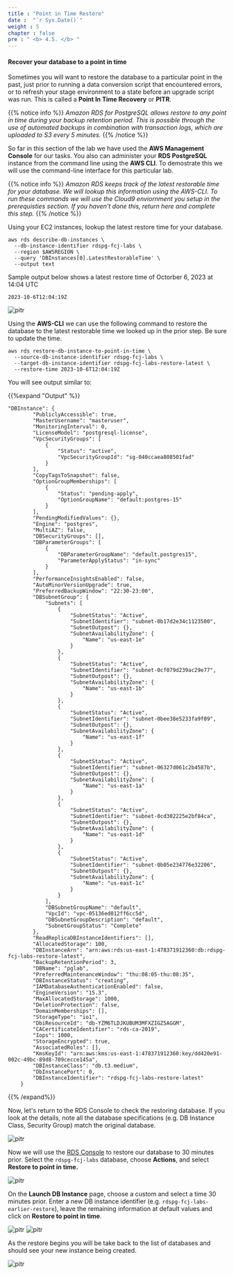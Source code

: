 ```yaml
---
title : "Point in Time Restore"
date :  "`r Sys.Date()`" 
weight : 5
chapter : false
pre : " <b> 4.5. </b> "
---
```



#### Recover your database to a point in time

Sometimes you will want to restore the database to a particular point in the past, just prior to running a data conversion script that encountered errors, or to refresh your stage environment to a state before an upgrade script was run. This is called a **Point In Time Recovery** or **PITR**.

{{% notice info %}}
*Amazon RDS for PostgreSQL allows restore to any point in time during your backup retention period. This is possible through the use of automated backups in combination with transaction logs, which are uploaded to S3 every 5 minutes.*
{{% /notice %}}

So far in this section of the lab we have used the **AWS Management Console** for our tasks. You also can administer your **RDS PostgreSQL** instance from the command line using the **AWS CLI**. To demostrate this we will use the command-line interface for this particular lab.

{{% notice info %}}
*Amazon RDS keeps track of the latest restorable time for your database. We will lookup this information using the AWS-CLI. To run these commands we will use the Cloud9 enviornment you setup in the prerequisties section. If you haven't done this, return here and complete this step.*
{{% /notice %}}

Using your EC2 instances, lookup the latest restore time for your database.

```
aws rds describe-db-instances \
  --db-instance-identifier rdspg-fcj-labs \
  --region $AWSREGION \
  --query 'DBInstances[0].LatestRestorableTime' \
  --output text
```

Sample output below shows a latest restore time of Octorber 6, 2023 at 14:04 UTC

```
2023-10-6T12:04:19Z
```

![pitr](/images/4/4-5/1.png)

Using the **AWS-CLI** we can use the following command to restore the database to the latest restorable time we looked up in the prior step. Be sure to update the time.

```
aws rds restore-db-instance-to-point-in-time \
  --source-db-instance-identifier rdspg-fcj-labs \
  --target-db-instance-identifier rdspg-fcj-labs-restore-latest \
  --restore-time 2023-10-6T12:04:19Z
```

You will see output similar to:

{{%expand "Output" %}}
```
"DBInstance": {
        "PubliclyAccessible": true,
        "MasterUsername": "masteruser",
        "MonitoringInterval": 0,
        "LicenseModel": "postgresql-license",
        "VpcSecurityGroups": [
            {
                "Status": "active",
                "VpcSecurityGroupId": "sg-040ccaea808501fad"
            }
        ],
        "CopyTagsToSnapshot": false,
        "OptionGroupMemberships": [
            {
                "Status": "pending-apply",
                "OptionGroupName": "default:postgres-15"
            }
        ],
        "PendingModifiedValues": {},
        "Engine": "postgres",
        "MultiAZ": false,
        "DBSecurityGroups": [],
        "DBParameterGroups": [
            {
                "DBParameterGroupName": "default.postgres15",
                "ParameterApplyStatus": "in-sync"
            }
        ],
        "PerformanceInsightsEnabled": false,
        "AutoMinorVersionUpgrade": true,
        "PreferredBackupWindow": "22:30-23:00",
        "DBSubnetGroup": {
            "Subnets": [
                {
                    "SubnetStatus": "Active",
                    "SubnetIdentifier": "subnet-0b17d2e34c1123500",
                    "SubnetOutpost": {},
                    "SubnetAvailabilityZone": {
                        "Name": "us-east-1e"
                    }
                },
                {
                    "SubnetStatus": "Active",
                    "SubnetIdentifier": "subnet-0cf079d239ac29e77",
                    "SubnetOutpost": {},
                    "SubnetAvailabilityZone": {
                        "Name": "us-east-1b"
                    }
                },
                {
                    "SubnetStatus": "Active",
                    "SubnetIdentifier": "subnet-0bee38e5233fa9f09",
                    "SubnetOutpost": {},
                    "SubnetAvailabilityZone": {
                        "Name": "us-east-1f"
                    }
                },
                {
                    "SubnetStatus": "Active",
                    "SubnetIdentifier": "subnet-06327d061c2b4587b",
                    "SubnetOutpost": {},
                    "SubnetAvailabilityZone": {
                        "Name": "us-east-1a"
                    }
                },
                {
                    "SubnetStatus": "Active",
                    "SubnetIdentifier": "subnet-0cd302225e2bf84ca",
                    "SubnetOutpost": {},
                    "SubnetAvailabilityZone": {
                        "Name": "us-east-1d"
                    }
                },
                {
                    "SubnetStatus": "Active",
                    "SubnetIdentifier": "subnet-0b05e234776e32206",
                    "SubnetOutpost": {},
                    "SubnetAvailabilityZone": {
                        "Name": "us-east-1c"
                    }
                }
            ],
            "DBSubnetGroupName": "default",
            "VpcId": "vpc-05136ed012ff6cc5d",
            "DBSubnetGroupDescription": "default",
            "SubnetGroupStatus": "Complete"
        },
        "ReadReplicaDBInstanceIdentifiers": [],
        "AllocatedStorage": 100,
        "DBInstanceArn": "arn:aws:rds:us-east-1:478371912360:db:rdspg-fcj-labs-restore-latest",
        "BackupRetentionPeriod": 3,
        "DBName": "pglab",
        "PreferredMaintenanceWindow": "thu:08:05-thu:08:35",
        "DBInstanceStatus": "creating",
        "IAMDatabaseAuthenticationEnabled": false,
        "EngineVersion": "15.3",
        "MaxAllocatedStorage": 1000,
        "DeletionProtection": false,
        "DomainMemberships": [],
        "StorageType": "io1",
        "DbiResourceId": "db-YZM6TLDJKUBUM3MFXZIGZ5AGGM",
        "CACertificateIdentifier": "rds-ca-2019",
        "Iops": 1000,
        "StorageEncrypted": true,
        "AssociatedRoles": [],
        "KmsKeyId": "arn:aws:kms:us-east-1:478371912360:key/dd420e91-002c-49bc-89d8-709cecce145a",
        "DBInstanceClass": "db.t3.medium",
        "DbInstancePort": 0,
        "DBInstanceIdentifier": "rdspg-fcj-labs-restore-latest"
    }

```

{{% /expand%}}

Now, let's return to the RDS Console to check the restoring database. If you look at the details, note all the database specifications (e.g. DB Instance Class, Security Group) match the original database.

![pitr](/images/4/4-5/2.png)

Now we will use the [RDS Console](https://console.aws.amazon.com/rds/home#databases:)  to restore our database to 30 minutes prior. Select the ``rdspg-fcj-labs`` database, choose **Actions**, and select **Restore to point in time.**

![pitr](/images/4/4-5/3.png)

On the **Launch DB Instance** page, choose a custom and select a time 30 minutes prior. Enter a new DB instance identifier (e.g. ``rdspg-fcj-labs-earlier-restore``), leave the remaining information at default values and click on **Restore to point in time**.

![pitr](/images/4/4-5/4.png)
![pitr](/images/4/4-5/5.png)

As the restore begins you will be take back to the list of databases and should see your new instance being created.

![pitr](/images/4/4-5/6.png)